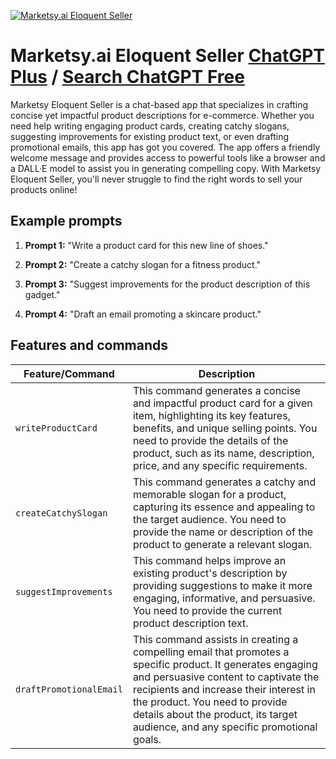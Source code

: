 
[![Marketsy.ai Eloquent Seller](https://files.oaiusercontent.com/file-RMaE7jxwBxh96tGHOiSaxg9L?se=2123-10-18T20%3A10%3A24Z&sp=r&sv=2021-08-06&sr=b&rscc=max-age%3D31536000%2C%20immutable&rscd=attachment%3B%20filename%3D272aa1b0-bd13-4888-9ee5-4669292be377.png&sig=GduOwkDP3aRX%2BLS2faFddmS6od6Rq4MPg8wrYkG633Q%3D)](https://chat.openai.com/g/g-P5fLqXjsJ-marketsy-ai-eloquent-seller)

# Marketsy.ai Eloquent Seller [ChatGPT Plus](https://chat.openai.com/g/g-P5fLqXjsJ-marketsy-ai-eloquent-seller) / [Search ChatGPT Free](https://gptcall.net/index.html#/?search=Marketsy.ai%20Eloquent%20Seller)

Marketsy Eloquent Seller is a chat-based app that specializes in crafting concise yet impactful product descriptions for e-commerce. Whether you need help writing engaging product cards, creating catchy slogans, suggesting improvements for existing product text, or even drafting promotional emails, this app has got you covered. The app offers a friendly welcome message and provides access to powerful tools like a browser and a DALL·E model to assist you in generating compelling copy. With Marketsy Eloquent Seller, you'll never struggle to find the right words to sell your products online!

## Example prompts

1. **Prompt 1:** "Write a product card for this new line of shoes."

2. **Prompt 2:** "Create a catchy slogan for a fitness product."

3. **Prompt 3:** "Suggest improvements for the product description of this gadget."

4. **Prompt 4:** "Draft an email promoting a skincare product."

## Features and commands

| Feature/Command | Description |
| --- | --- |
| `writeProductCard` | This command generates a concise and impactful product card for a given item, highlighting its key features, benefits, and unique selling points. You need to provide the details of the product, such as its name, description, price, and any specific requirements. |
| `createCatchySlogan` | This command generates a catchy and memorable slogan for a product, capturing its essence and appealing to the target audience. You need to provide the name or description of the product to generate a relevant slogan. |
| `suggestImprovements` | This command helps improve an existing product's description by providing suggestions to make it more engaging, informative, and persuasive. You need to provide the current product description text. |
| `draftPromotionalEmail` | This command assists in creating a compelling email that promotes a specific product. It generates engaging and persuasive content to captivate the recipients and increase their interest in the product. You need to provide details about the product, its target audience, and any specific promotional goals. |


